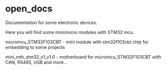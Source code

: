 # open_docs
Documentation for some electronic devices.

Here you will find some mini/micro modules with STM32 mcu.

micromcu_STM32F103CBT - mini module with stm32f103cbt chip for embedding to some projects

mini_mth_stm32_v1_v1.0 - motherboard for micromcu_STM32F103CBT with CAN, RS485, USB and more...
